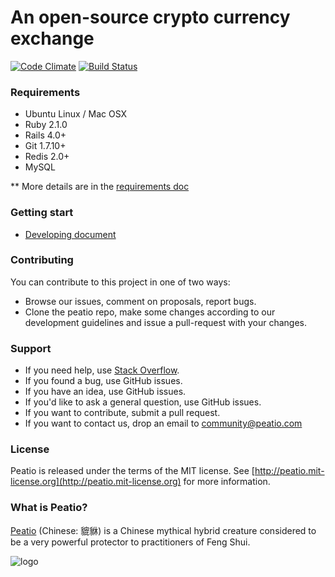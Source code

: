 An open-source crypto currency exchange
=====================================

[![Code Climate](https://codeclimate.com/github/peatio/peatio.png)](https://codeclimate.com/github/peatio/peatio)
[![Build Status](https://travis-ci.org/peatio/peatio.png?branch=master)](https://travis-ci.org/peatio/peatio)

### Requirements

* Ubuntu Linux / Mac OSX
* Ruby 2.1.0
* Rails 4.0+
* Git 1.7.10+
* Redis 2.0+
* MySQL

** More details are in the [requirements doc](doc/install/requirements.md)


### Getting start

* [Developing document](doc/install/development.md)

### Contributing

You can contribute to this project in one of two ways:

* Browse our issues, comment on proposals, report bugs.
* Clone the peatio repo, make some changes according to our development guidelines and issue a pull-request with your changes.


### Support

* If you need help, use [Stack Overflow](http://stackoverflow.com/questions/tagged/peatio).
* If you found a bug, use GitHub issues.
* If you have an idea, use GitHub issues.
* If you'd like to ask a general question, use GitHub issues.
* If you want to contribute, submit a pull request.
* If you want to contact us, drop an email to [community@peatio.com](mailto:community@peatio.com)


### License

Peatio is released under the terms of the MIT license. See [http://peatio.mit-license.org](http://peatio.mit-license.org) for more information.

### What is Peatio?

[Peatio](http://en.wikipedia.org/wiki/Pixiu) (Chinese: 貔貅) is a Chinese mythical hybrid creature considered to be a very powerful protector to practitioners of Feng Shui.

![logo](public/peatio.png)
